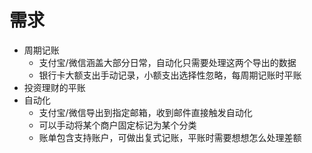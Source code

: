 # 需求

- 周期记账
    - 支付宝/微信涵盖大部分日常，自动化只需要处理这两个导出的数据
    - 银行卡大额支出手动记录，小额支出选择性忽略，每周期记账时平账
- 投资理财的平账
- 自动化
    - 支付宝/微信导出到指定邮箱，收到邮件直接触发自动化
    - 可以手动将某个商户固定标记为某个分类
    - 账单包含支持账户，可做出复式记账，平账时需要想想怎么处理差额
